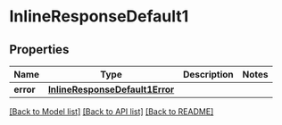 # InlineResponseDefault1

## Properties
Name | Type | Description | Notes
------------ | ------------- | ------------- | -------------
**error** | [**InlineResponseDefault1Error**](InlineResponseDefault1Error.md) |  | 

[[Back to Model list]](../README.md#documentation-for-models) [[Back to API list]](../README.md#documentation-for-api-endpoints) [[Back to README]](../README.md)


